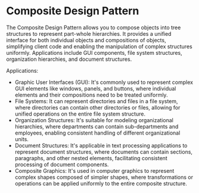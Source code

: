 # Composite Design Pattern

The Composite Design Pattern allows you to compose objects into tree structures to represent part-whole hierarchies. It provides a unified interface for both individual objects and compositions of objects, simplifying client code and enabling the manipulation of complex structures uniformly. Applications include GUI components, file system structures, organization hierarchies, and document structures.

Applications: 
- Graphic User Interfaces (GUI): It's commonly used to represent complex GUI elements like windows, panels, and buttons, where individual elements and their compositions need to be treated uniformly.
- File Systems: It can represent directories and files in a file system, where directories can contain other directories or files, allowing for unified operations on the entire file system structure.
- Organization Structures: It's suitable for modeling organizational hierarchies, where departments can contain sub-departments and employees, enabling consistent handling of different organizational units.
- Document Structures: It's applicable in text processing applications to represent document structures, where documents can contain sections, paragraphs, and other nested elements, facilitating consistent processing of document components.
- Composite Graphics: It's used in computer graphics to represent complex shapes composed of simpler shapes, where transformations or operations can be applied uniformly to the entire composite structure.

